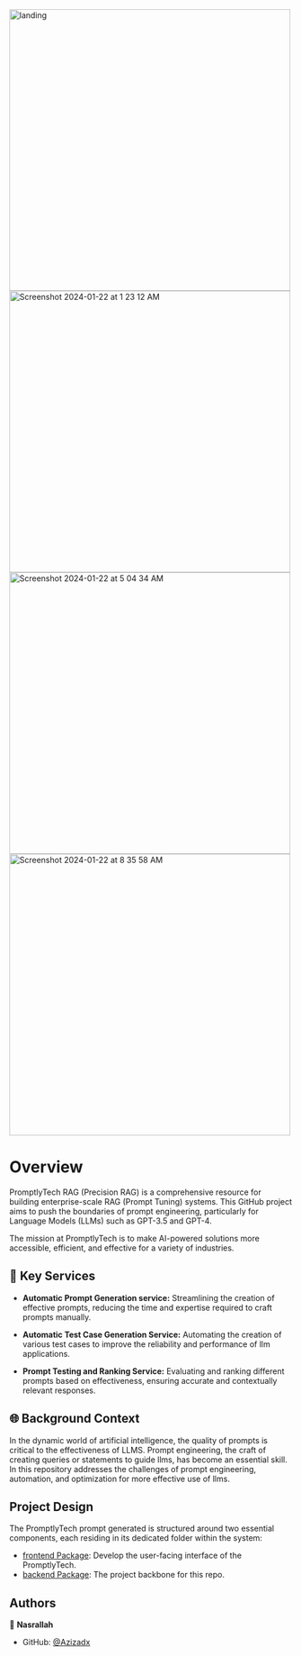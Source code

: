 
<img width="500"  alt="landing" src="https://github.com/Azizadx/promptlytech-rag-hub/assets/45791956/0d186766-94ff-4701-8643-152c54325257"/>
<img width="500" alt="Screenshot 2024-01-22 at 1 23 12 AM" src="https://github.com/Azizadx/promptlytech-rag-hub/assets/45791956/81f6eb7c-f0c7-4282-8e2e-5ed577467a01">

<img width="500" alt="Screenshot 2024-01-22 at 5 04 34 AM" src="https://github.com/Azizadx/promptlytech-rag-hub/assets/45791956/b69e9755-cada-4e31-8131-6b8b9feba59b">

<img width="500" alt="Screenshot 2024-01-22 at 8 35 58 AM" src="https://github.com/Azizadx/promptlytech-rag-hub/assets/45791956/ffbba349-1d4a-4924-8fd5-d9fae4d50ca2">


# Overview
PromptlyTech RAG (Precision RAG) is a comprehensive resource for building enterprise-scale RAG (Prompt Tuning) systems. This GitHub project aims to push the boundaries of prompt engineering, particularly for Language Models (LLMs) such as GPT-3.5 and GPT-4.

The mission at PromptlyTech is to make AI-powered solutions more accessible, efficient, and effective for a variety of industries.

## 🚀 Key Services
- **Automatic Prompt Generation service:** Streamlining the creation of effective prompts, reducing the time and expertise required to craft prompts manually.

- **Automatic Test Case Generation Service:** Automating the creation of various test cases to improve the reliability and performance of llm applications.
- **Prompt Testing and Ranking Service:** Evaluating and ranking different prompts based on effectiveness, ensuring accurate and contextually relevant responses.


## 🌐 Background Context
In the dynamic world of artificial intelligence, the quality of prompts is critical to the effectiveness of LLMS. Prompt engineering, 
the craft of creating queries or statements to guide llms, has become an essential skill. 
In this repository addresses the challenges of prompt engineering, automation, and optimization for more effective use of llms.



## Project Design
The PromptlyTech prompt generated is structured around two essential components, each residing in its dedicated folder within the system:
- [frontend Package](https://github.com/Azizadx/promptlytech-rag-hub/tree/main/packages/frontend): Develop the user-facing interface of the PromptlyTech.
- [backend Package](https://github.com/Azizadx/promptlytech-rag-hub/tree/main/packages/backend): The project backbone for this repo.



## Authors

👤 **Nasrallah**

- GitHub: [@Azizadx](https://github.com/Azizadx)
